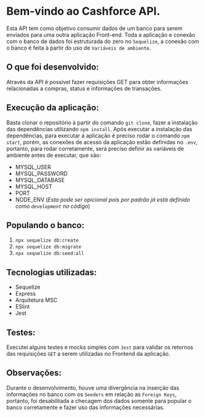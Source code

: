 # Bem-vindo ao Cashforce API.

Esta API tem como objetivo consumir dados de um banco para serem enviados para uma outra aplicação Front-end. Toda a aplicação e conexão 
com o banco de dados foi estruturada do zero no `Sequelize`, a conexão com o banco é feita à partir do uso de `Variáveis de ambiente`.

## O que foi desenvolvido:

Através da API é possível fazer requisições GET para obter informações relacionadas a compras, status e informações de transações.

## Execução da aplicação:

Basta clonar o repositório à partir do comando `git clone`, fazer a instalação das dependências 
utilizando `npm install`. Após executar a instalação das dependências, para executar a aplicação é preciso rodar o comando 
`npm start`, porém, as conexões de acesso da aplicação estão definidas no `.env`, portanto, para rodar corretamente, será preciso definir
as variáveis de ambiente antes de executar, que são:

- MYSQL_USER
- MYSQL_PASSWORD
- MYSQL_DATABASE
- MYSQL_HOST
- PORT
- NODE_ENV (*Esta pode ser opicional pois por padrão já está definido como `development` no código*)

## Populando o banco:

1. `npx sequelize db:create`
2. `npx sequelize db:migrate`
3. `npx sequelize db:seed:all`

## Tecnologias utilizadas:

- Sequelize
- Express
- Arquitetura MSC
- ESlint
- Jest

## Testes:

Executei alguns testes e mocks simples com `Jest` para validar os retornos das requisições `GET` a serem utilizadas no Frontend da aplicação.

## Observações:

Durante o desenvolvimento, houve uma divergência na inserção das informações no banco com os `Seeders` em relação as `Foreign Keys`, portanto,
foi desabilitada a checagem dos dados somente para popular o banco corretamente e fazer uso das informações necessárias.
